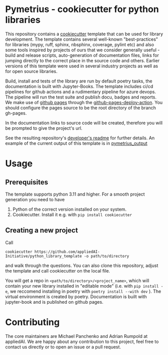 # Pymetrius - cookiecutter for python libraries

This repository contains a [cookiecutter](https://github.com/cookiecutter/cookiecutter) template 
that can be used for library development. The template contains several well-known "best-practices" for libraries
 (mypy, ruff, sphinx, nbsphinx, coverage, pylint etc) and also some tools 
inspired by projects of ours that we consider generally useful - build and release scripts,
auto-generation of documentation files, links for jumping directly to the correct place in the source code and others.
Earlier versions of this template were used in several industry projects as well as for open source libraries.

Build, install and tests of the library are run by default poetry tasks, the documentation is built with Jupyter-Books.
The template includes ci/cd pipelines for github actions and a rudimentary pipeline for azure devops. 
The pipeline will run the test suite and publish docu, badges and reports. 
We make use of [github pages](https://pages.github.com/) through the [github-pages-deploy-action](https://github.com/JamesIves/github-pages-deploy-action). 
You should configure the pages source to be the root directory of the branch gh-pages.

In the documentation links to source code will be created, therefore you will be prompted to give the project's url.

See the resulting repository's [developer's readme]({{cookiecutter.project_name}}/docs/04_contributing/04_contributing.rst) 
for further details. An example of the current output of this template is in [pymetrius_output](https://github.com/appliedAI-Initiative/pymetrius_output)

# Usage

## Prerequisites

The template supports python 3.11 and higher. For a smooth project generation you need to have

1) Python of the correct version installed on your system.
2) Cookiecutter. Install it e.g. with `pip install cookiecutter`


## Creating a new project

Call

```shell script
cookiecutter https://github.com/appliedAI-Initiative/python_library_template -o path/to/directory
```

and walk through the questions. You can also clone this repository, adjust the template and call cookiecutter on
the local file.

You will get a repo in `<path/to/directory>/<project_name>`, which will contain your new library installed in 
"editable mode" (i.e. with `pip install -e`, we reccomend installing in poetry with `poetry install --with dev` ). 
The virtual environment is created by poetry. Documentation is built with jupyter-book and is published on github pages.


# Contributing
The core maintainers are Michael Panchenko and Adrian Rumpold at appliedAI.
We are happy about any contribution to this project, feel free to contact us directly or to open an issue or a pull request.